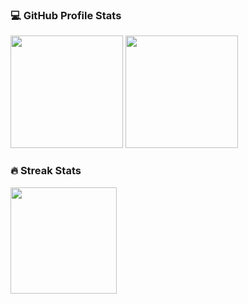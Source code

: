 <h3> 💻 GitHub Profile Stats </h3>
<p align="left">
<img height="180em" src="https://github-readme-stats.vercel.app/api?username=devliborio&show_icons=true&theme=vision-friendly-dark&include_all_commits=true&count_private=true"/>
<img height="180em" src="https://github-readme-stats.vercel.app/api/top-langs/?username=devliborio&layout=compact&langs_count=7&theme=vision-friendly-dark"/>
</p>

<h3> 🔥 Streak Stats </h3>
<p align="left">
<img height="170em" src="https://streak-stats.demolab.com?user=devliborio&theme=vision-friendly-dark&locale=pt_BR&date_format=j%2Fn%5B%2FY%5D&mode=weekly"/>
</p>

